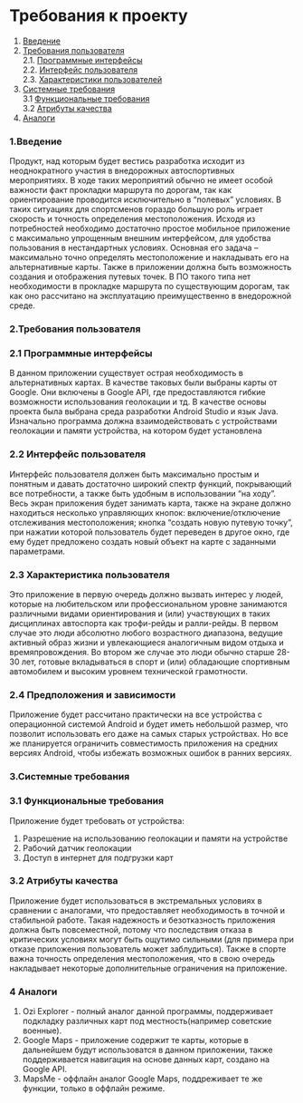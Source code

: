 # Требования к проекту

1. [Введение](#1)
2. [Требования пользователя](#2) <br>
  2.1. [Программные интерфейсы](#2.1) <br>
  2.2. [Интерфейс пользователя](#2.2) <br>
  2.3. [Характеристики пользователей](#2.3) <br>
3. [Системные требования](#3) <br>
  3.1 [Функциональные требования](#3.1) <br>
  3.2 [Атрибуты качества](#3.2) <br>
4. [Аналоги](#4) <br>

### 1.Введение<a name="1"></a>
	
  Продукт, над которым будет вестись разработка исходит из неоднократного участия в внедорожных автоспортивных мероприятиях.
  В ходе таких мероприятий обычно не имеет особой важности факт прокладки маршрута по дорогам, так как ориентирование проводится исключительно в “полевых” условиях. 
  В таких ситуациях для спортсменов гораздо большую роль играет скорость и точность определения местоположения.
	Исходя из потребностей необходимо достаточно простое мобильное приложение с максимально упрощенным внешним интерфейсом, для удобства пользования в нестандартных условиях. Основная его задача – максимально точно определять местоположение и накладывать его на альтернативные карты. Также в приложении должна быть возможность создания и отображения путевых точек. В ПО такого типа нет необходимости в прокладке маршрута по существующим дорогам, так как оно рассчитано на эксплуатацию преимущественно в внедорожной среде.


### 2.Требования пользователя<a name="2"></a>
### 2.1 Программные интерфейсы<a name="2.1"></a>
В данном приложении существует острая необходимость в альтернативных картах. В качестве таковых были выбраны карты от Google. Они включены в Google API, где предоставляются гибкие возможности использования геолокации и тд.  В качестве основы проекта была выбрана среда разработки Android Studio и язык Java. Изначально программа должна взаимодействовать с устройствами геолокации и памяти устройства, на котором будет установлена

### 2.2 Интерфейс пользователя<a name="2.2"></a>
Интерфейс пользователя должен быть максимально простым и понятным и давать достаточно широкий спектр функций, покрывающий все потребности, а также быть удобным в использовании “на ходу”. Весь экран приложения будет занимать карта, также на экране должно находиться несколько управляющих кнопок: включение/отключение отслеживания местоположения; кнопка “создать новую путевую точку”, при нажатии которой пользователь будет переведен в другое окно, где ему будет предложено создать новый объект на карте с заданными параметрами.

### 2.3 Характеристика пользователя<a name="2.3"></a>
  Это приложение в первую очередь должно вызвать интерес у людей, которые на любительском или профессиональном уровне занимаются различными видами ориентирования и (или) участвующих в таких дисциплинах автоспорта как трофи-рейды и ралли-рейды. В первом случае это люди абсолютно любого возрастного диапазона, ведущие активный образ жизни и увлекающиеся аналогичным видом отдыха и времяпровождения. Во втором же случае это люди обычно старше 28-30 лет, готовые вкладываться в спорт и (или) обладающие спортивным автомобилем и высоким уровнем технической грамотности.
  
### 2.4 Предположения и зависимости<a name="2.4"></a>
  Приложение будет рассчитано практически на все устройства с операционной системой Android и будет иметь небольшой размер, что позволит использовать его даже на самых старых устройствах. Но все же планируется ограничить совместимость приложения на средних версиях Android, чтобы избежать возможных ошибок в ранних версиях.


### 3.Системные требования<a name="3"></a>
### 3.1 Функциональные требования<a name="3.1"></a>
Приложение будет требовать от устройства:
1.	Разрешение на использованию геолокации и памяти на устройстве
2.	Рабочий датчик геолокации
3.	Доступ в интернет для подгрузки карт

### 3.2 Атрибуты качества<a name="3.2"></a>
  Приложение будет использоваться в экстремальных условиях в сравнении с аналогами, что предоставляет необходимость в точной и стабильной работе. Такая надежность и безотказность приложения должна быть повсеместной, потому что последствия отказа в критических условиях могут быть ощутимо сильными (для примера при отказе приложения пользователь может заблудиться). Также в спорте важна точность определения местоположения, что в свою очередь накладывает некоторые дополнительные ограничения на приложение.
  
### 4 Аналоги<a name="4"></a>
1.	Ozi Explorer - полный аналог данной программы, поддерживает подкладку различных карт под местность(например советские военные).
2.	Google Maps - приложение содержит те карты, которые в дальнейшем будут использоватся в данном приложении, также поддерживается навигация на основе данных карт, создано на Google API.
3.	MapsMe - оффлайн аналог Google Maps, поддреживает те же функции, только в оффлайн режиме.
